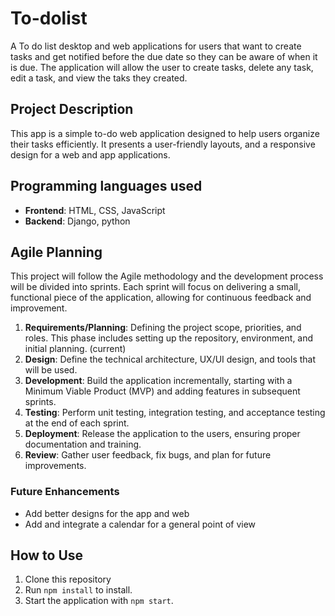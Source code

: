 # To-dolist
A To do list desktop and web applications for users that want to create tasks and get notified before the due date so they can be aware of when it is due. The application will allow the user to create tasks, delete any task, edit a task, and view the taks they created.

## Project Description
This app is a simple to-do web application designed to help users organize their tasks efficiently. It presents a user-friendly layouts, and a responsive design for a web and app applications.

## Programming languages used
- **Frontend**: HTML, CSS, JavaScript
- **Backend**: Django, python

## Agile Planning
This project will follow the Agile methodology and the development process will be divided into sprints. Each sprint will focus on delivering a small, functional piece of the application, allowing for continuous feedback and improvement.
1. **Requirements/Planning**: Defining the project scope, priorities, and roles. This phase includes setting up the repository, environment, and initial planning. (current)
2. **Design**: Define the technical architecture, UX/UI design, and tools that will be used.
3. **Development**: Build the application incrementally, starting with a Minimum Viable Product (MVP) and adding features in subsequent sprints.
4. **Testing**: Perform unit testing, integration testing, and acceptance testing at the end of each sprint.
5. **Deployment**: Release the application to the users, ensuring proper documentation and training.
6. **Review**: Gather user feedback, fix bugs, and plan for future improvements.

### Future Enhancements
- Add better designs for the app and web
- Add and integrate a calendar for a general point of view

## How to Use
1. Clone this repository
2. Run `npm install` to install.
3. Start the application with `npm start`.
